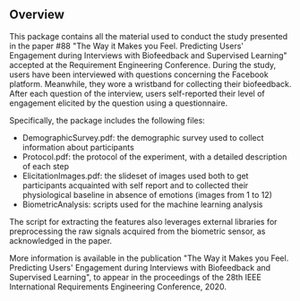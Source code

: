 ## Overview

This package contains all the material used to conduct the study presented in the paper #88 "The Way it Makes you Feel. Predicting Users' Engagement during Interviews with Biofeedback and Supervised Learning" accepted at the Requirement Engineering Conference. During the study, users have been interviewed with questions concerning the Facebook platform. Meanwhile, they wore a wristband for collecting their biofeedback. After each question of the interview, users self-reported their level of engagement elicited by the question using a questionnaire.  

Specifically, the package includes the following files: 

- DemographicSurvey.pdf: the demographic survey used to collect information about participants
- Protocol.pdf: the protocol of the experiment, with a detailed description of each step
- ElicitationImages.pdf: the slideset of images used both to get participants acquainted with self report and to collected their physiological baseline in absence of emotions (images from 1 to 12)
- BiometricAnalysis:  scripts used for the machine learning analysis



The script for extracting the features also leverages external libraries for preprocessing the raw signals acquired from the biometric sensor, as acknowledged in the paper.

More information is available in the publication "The Way it Makes you Feel. Predicting Users' Engagement during Interviews with Biofeedback and Supervised Learning", to appear in the proceedings of the 28th IEEE International Requirements Engineering Conference, 2020.
